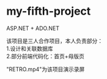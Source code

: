 # my-fifth-project
ASP.NET + ADO.NET

该项目是三人合作项目，本人负责部分：  
1.设计和关联数据库  
2.部分前端代码化：首页+母版页  

"RETRO.mp4"为该项目演示录屏
